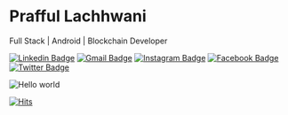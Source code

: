 # Prafful Lachhwani
Full Stack | Android | Blockchain Developer

   [![Linkedin Badge](https://img.shields.io/badge/-Linkedin-blue?style=flat-square&logo=Linkedin&logoColor=white&link=https://linkedin.com/in/prafful98)](https://linkedin.com/in/prafful98)  [![Gmail Badge](https://img.shields.io/badge/-Gmail-c14438?style=flat-square&logo=Gmail&logoColor=white&link=mailto:prafful.lachhwani@gmail.com)](mailto:prafful.lachhwani@gmail.com)
   [![Instagram Badge](https://img.shields.io/badge/-Instagram-purple?style=flat&logo=instagram&logoColor=white&link=https://instagram.com/prafful_lachhwani)](https://instagram.com/prafful_lachhwani) 
   [![Facebook Badge](https://img.shields.io/badge/-Facebook-036be4?style=flat-square&logo=Facebook&logoColor=white&link=https://facebook.com/prafful98)](https://facebook.com/prafful98)
  [![Twitter Badge](https://img.shields.io/badge/-Twitter-1ca0f1?style=flat-square&labelColor=1ca0f1&logo=twitter&logoColor=white&link=https://twitter.com/prafful1998)](https://twitter.com/prafful1998) 
  
<img src="https://raw.githubusercontent.com/prafful98/prafful98/master/banner.png" alt="Hello world">

[![Hits](https://hits.seeyoufarm.com/api/count/incr/badge.svg?url=https%3A%2F%2Fgithub.com%2Fprafful98&count_bg=%2379C83D&title_bg=%23555555&title=Profile%20Visitors&edge_flat=false)](https://hits.seeyoufarm.com)
